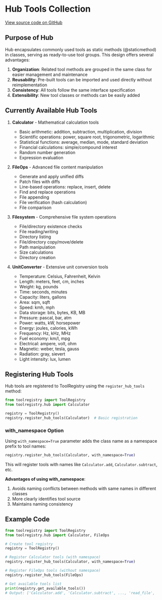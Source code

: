 # Hub Tools Collection

[View source code on GitHub](https://github.com/Oaklight/ToolRegistry/tree/master/src/toolregistry/hub)

## Purpose of Hub

Hub encapsulates commonly used tools as static methods (@staticmethod) in classes, serving as ready-to-use tool groups. This design offers several advantages:

1. **Organization**: Related tool methods are grouped in the same class for easier management and maintenance
2. **Reusability**: Pre-built tools can be imported and used directly without reimplementation
3. **Consistency**: All tools follow the same interface specification
4. **Extensibility**: New tool classes or methods can be easily added

## Currently Available Hub Tools

1. **Calculator** - Mathematical calculation tools

   - Basic arithmetic: addition, subtraction, multiplication, division
   - Scientific operations: power, square root, trigonometric, logarithmic
   - Statistical functions: average, median, mode, standard deviation
   - Financial calculations: simple/compound interest
   - Random number generation
   - Expression evaluation

2. **FileOps** - Advanced file content manipulation

   - Generate and apply unified diffs
   - Patch files with diffs
   - Line-based operations: replace, insert, delete
   - Find and replace operations
   - File appending
   - File verification (hash calculation)
   - File comparison

3. **Filesystem** - Comprehensive file system operations

   - File/directory existence checks
   - File reading/writing
   - Directory listing
   - File/directory copy/move/delete
   - Path manipulation
   - Size calculations
   - Directory creation

4. **UnitConverter** - Extensive unit conversion tools
   - Temperature: Celsius, Fahrenheit, Kelvin
   - Length: meters, feet, cm, inches
   - Weight: kg, pounds
   - Time: seconds, minutes
   - Capacity: liters, gallons
   - Area: sqm, sqft
   - Speed: kmh, mph
   - Data storage: bits, bytes, KB, MB
   - Pressure: pascal, bar, atm
   - Power: watts, kW, horsepower
   - Energy: joules, calories, kWh
   - Frequency: Hz, kHz, MHz
   - Fuel economy: km/l, mpg
   - Electrical: ampere, volt, ohm
   - Magnetic: weber, tesla, gauss
   - Radiation: gray, sievert
   - Light intensity: lux, lumen

## Registering Hub Tools

Hub tools are registered to ToolRegistry using the `register_hub_tools` method:

```python
from toolregistry import ToolRegistry
from toolregistry.hub import Calculator

registry = ToolRegistry()
registry.register_hub_tools(Calculator)  # Basic registration
```

### with_namespace Option

Using `with_namespace=True` parameter adds the class name as a namespace prefix to tool names:

```python
registry.register_hub_tools(Calculator, with_namespace=True)
```

This will register tools with names like `Calculator.add`, `Calculator.subtract`, etc.

**Advantages of using with_namespace**:

1. Avoids naming conflicts between methods with same names in different classes
2. More clearly identifies tool source
3. Maintains naming consistency

## Example Code

```python
from toolregistry import ToolRegistry
from toolregistry.hub import Calculator, FileOps

# Create tool registry
registry = ToolRegistry()

# Register Calculator tools (with namespace)
registry.register_hub_tools(Calculator, with_namespace=True)

# Register FileOps tools (without namespace)
registry.register_hub_tools(FileOps)

# Get available tools list
print(registry.get_available_tools())
# Output: ['Calculator.add', 'Calculator.subtract', ..., 'read_file', 'write_file', ...]
```
